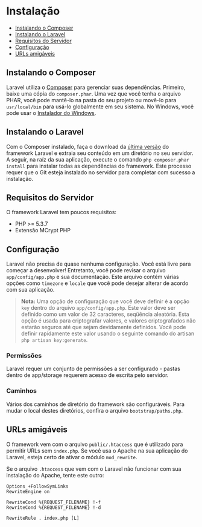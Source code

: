 # Instalação

- [Instalando o Composer](#install-composer)
- [Instalando o Laravel](#install-laravel)
- [Requisitos do Servidor](#server-requirements)
- [Configuração](#configuration)
- [URLs amigáveis](#pretty-urls)

<a name="install-composer"></a>
## Instalando o Composer

Laravel utiliza o [Composer](http://getcomposer.org) para gerenciar suas dependências. Primeiro, baixe uma cópia do `composer.phar`. Uma vez que você tenha o arquivo PHAR, você pode mantê-lo na pasta do seu projeto ou movê-lo para `usr/local/bin` para usá-lo globalmente em seu sistema. No Windows, você pode usar o [Instalador do Windows](https://getcomposer.org/Composer-Setup.exe).

<a name="install-laravel"></a>
## Instalando o Laravel

Com o Composer instalado, faça o download da [última versão](https://github.com/laravel/laravel/archive/develop.zip) do framework Laravel e extraia seu conteúdo em um diretório no seu servidor. A seguir, na raíz da sua aplicação, execute o comando `php composer.phar install` para instalar todas as dependências do framework. Este processo requer que o Git esteja instalado no servidor para completar com sucesso a instalação.

<a name="server-requirements"></a>
## Requisitos do Servidor

O framework Laravel tem poucos requisitos:

- PHP >= 5.3.7
- Extensão MCrypt PHP

<a name="configuration"></a>
## Configuração

Laravel não precisa de quase nenhuma configuração. Você está livre para começar a desenvolver! Entretanto, você pode revisar o arquivo `app/config/app.php` e sua documentação. Este arquivo contém várias opções como `timezone` e `locale` que você pode desejar alterar de acordo com sua aplicação.

> **Nota:** Uma opção de configuração que você deve definir é a opção `key` dentro do arquivo `app/config/app.php`. Este valor deve ser definido como um valor de 32 caracteres, seqüência aleatória. Esta opção é usada para criptografar valores, e valores criptografados não estarão seguros até que sejam devidamente definidos. Você pode definir rapidamente este valor usando o seguinte comando do artisan `php artisan key:generate`.

<a name="permissions"></a>
### Permissões
Laravel requer um conjunto de permissões a ser configurado - pastas dentro de app/storage requerem acesso de escrita pelo servidor.

<a name="paths"></a>
### Caminhos

Vários dos caminhos de diretório do framework são configuráveis. Para mudar o local destes diretórios, confira o arquivo `bootstrap/paths.php`.

<a name="pretty-urls"></a>
## URLs amigáveis

O framework vem com o arquivo `public/.htaccess` que é utilizado para permitir URLs sem `index.php`. Se você usa o Apache na sua aplicação do Laravel, esteja certo de ativar o módulo `mod_rewrite`.

Se o arquivo `.htaccess` que vem com o Laravel não funcionar com sua instalação do Apache, tente este outro:

	Options +FollowSymLinks
	RewriteEngine on

	RewriteCond %{REQUEST_FILENAME} !-f
	RewriteCond %{REQUEST_FILENAME} !-d

	RewriteRule . index.php [L]
